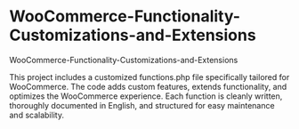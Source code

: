 # WooCommerce-Functionality-Customizations-and-Extensions
WooCommerce-Functionality-Customizations-and-Extensions

This project includes a customized functions.php file specifically tailored for WooCommerce. The code adds custom features, extends functionality, and optimizes the WooCommerce experience. Each function is cleanly written, thoroughly documented in English, and structured for easy maintenance and scalability.
